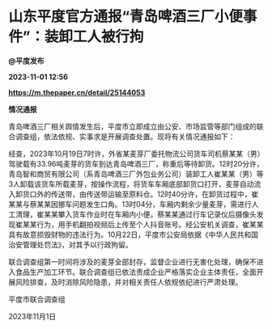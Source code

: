 # 山东平度官方通报“青岛啤酒三厂小便事件”：装卸工人被行拘
**@平度发布**

**2023-11-01 12:56**

**https://m.thepaper.cn/detail/25144053**

**情况通报**

青岛啤酒三厂相关舆情发生后，平度市立即成立由公安、市场监管等部门组成的联合调查组，依法依规、实事求是开展调查处置。现将有关情况通报如下：

经查，2023年10月19日7时许，外省某麦芽厂委托物流公司货车司机蔡某某（男）驾驶载有33.96吨麦芽的货车到达青岛啤酒三厂，称重后等待卸货。12时20分许，青岛智和商贸有限公司（系青岛啤酒三厂外包业务公司）装卸工人崔某某（男）等3人卸载该货车所载麦芽，按操作流程，将货车车厢底部卸货口打开，麦芽自动流入卸货口外的传送带，由传送带运输至原料仓。12时40分许，在卸货过程中，崔某某与蔡某某因挪车问题发生口角。13时04分，车厢内剩余少量麦芽，需进行人工清理，崔某某攀入货车作业时在车厢内小便。蔡某某通过行车记录仪后摄像头发现崔某某行为，用手机翻拍视频后上传至个人抖音账号。经公安机关调查，崔某某具有故意损毁财物的违法行为。10月22日，平度市公安局依据《中华人民共和国治安管理处罚法》，对其予以行政拘留。

联合调查组第一时间将涉及的麦芽全部封存，监督企业进行无害化处理，确保不进入食品生产加工环节。联合调查组已依法责成企业严格落实企业主体责任，全面开展风险排查，及时消除风险隐患，并对相关责任人依规依纪进行严肃处理。

平度市联合调查组

2023年11月1日